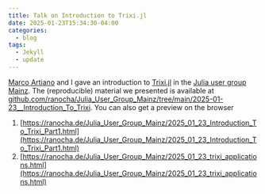 ```yaml
---
title: Talk on Introduction to Trixi.jl
date: 2025-01-23T15:34:30-04:00
categories:
  - blog
tags:
  - Jekyll
  - update
---
```


[Marco Artiano](https://scholar.google.com/citations?user=cwIfgkIAAAAJ&hl=en) and I gave an introduction to [Trixi.jl](www.github.com/trixi-framework/Trixi.jl) in the [Julia user group Mainz](https://github.com/ranocha/Julia_User_Group_Mainz). The (reproducible) material we presented is available at [github.com/ranocha/Julia_User_Group_Mainz/tree/main/2025-01-23__Introduction_To_Trixi](https://github.com/ranocha/Julia_User_Group_Mainz/tree/main/2025-01-23__Introduction_To_Trixi). You can also get a preview on the browser
1. [https://ranocha.de/Julia_User_Group_Mainz/2025_01_23_Introduction_To_Trixi_Part1.html](https://ranocha.de/Julia_User_Group_Mainz/2025_01_23_Introduction_To_Trixi_Part1.html)
2. [https://ranocha.de/Julia_User_Group_Mainz/2025_01_23_trixi_applications.html](https://ranocha.de/Julia_User_Group_Mainz/2025_01_23_trixi_applications.html)